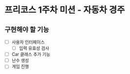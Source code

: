 # 프리코스 1주차 미션 - 자동차 경주

## 구현해야 할 기능

- [ ] 사용자 인터페이스
  - [ ] 입력 유효성 검사
- [ ] Car 클래스 추가 기능
- [ ] 난수 생성
- [ ] 게임 진행